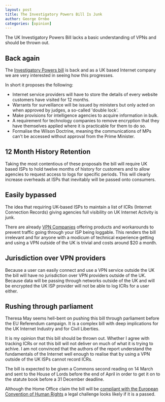 ```yaml
---
layout: post
title: The Investigatory Powers Bill Is Junk
author: George Ornbo
categories: [opinion]
---
```


The UK Investigatory Powers Bill lacks a basic understanding of VPNs and should be thrown out.  

## Back again

The [Investigatory Powers bill][2] is back and as a UK based Internet company we are very interested in seeing how this progresses.

In short it proposes the following:

* Internet service providers will have to store the details of every website customers have visited for 12 months.
* Warrants for surveillance will be issued by ministers but only acted on when approved by judges, a so-called 'double lock'.
* Make provisions for intelligence agencies to acquire information in bulk.
* A requirement for technology companies to remove encryption that they have themselves applied where it is practicable for them to do so.
* Formalise the Wilson Doctrine, meaning the communications of MPs can't be accessed without approval from the Prime Minister.

## 12 Month History Retention

Taking the most contentious of these proposals the bill will require UK based ISPs to hold twelve months of history for customers and to allow agencies to request access to logs for specific periods. This will clearly increase overheads at ISPs that inevitably will be passed onto consumers. 

## Easily bypassed

The idea that requiring UK-based ISPs to maintain a list of ICRs (Internet Connection Records) giving agencies full visibility on UK Internet Activity is junk. 

There are already [VPN Companies][1] offering products and workarounds to prevent traffic going through your ISP being loggable. This renders the bill irrelevant and for anyone with a modicum of technical experience getting and using a VPN outside of the UK is trivial and costs around $20 a month. 

## Jurisdiction over VPN providers

Because a user can easily connect and use a VPN service outside the UK the bill will have no jurisdiction over VPN providers outside of the UK. Because data will be passing through networks outside of the UK and will be encrypted the UK ISP provider will not be able to log ICRs for a user either. 

## Rushing through parliament

Theresa May seems hell-bent on pushing this bill through parliament before the EU Referendum campaign. It is a complex bill with deep implications for the UK Internet Industry and for Civil Liberties. 

It is my opinion that this bill should be thrown out. Whether I agree with tracking ICRs or not this bill will not deliver on much of what it is trying to achive. I am not convinced that the authors of the report understand the fundamentals of the Internet well enough to realise that by using a VPN outside of the UK ISPs cannot record ICRs. 

The bill is expected to be given a Commons second reading on 14 March and sent to the House of Lords before the end of April in order to get it on to the statute book before a 31 December deadline.

Although the Home Office claim the bill will be [compliant with the European Convention of Human Rights][3] a legal challenge looks likely if it is a passed. 


[1]: https://nordvpn.com/blog/uk-reintroducing-snoopers-charter-and-then-some/
[2]: https://www.gov.uk/government/publications/draft-investigatory-powers-bill
[3]: https://www.gov.uk/government/uploads/system/uploads/attachment_data/file/473763/European_Convention_on_Human_Rights_Memorandum.pdf

